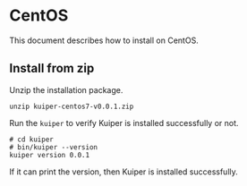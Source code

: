 # CentOS

This document describes how to install on CentOS.

## Install from zip

Unzip the installation package.

``unzip kuiper-centos7-v0.0.1.zip``

Run the ``kuiper`` to verify Kuiper is installed successfully or not.

```shell
# cd kuiper
# bin/kuiper --version
kuiper version 0.0.1
```

If it can print the version, then Kuiper is installed successfully. 